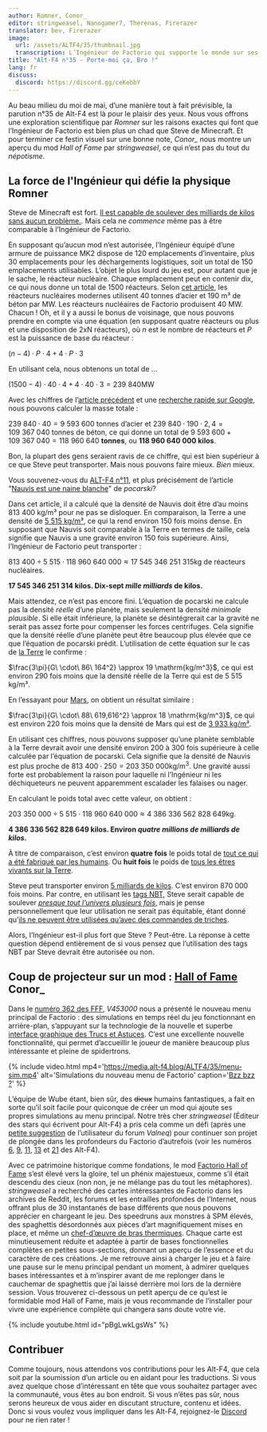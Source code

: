 ```yaml
---
author: Romner, Conor_
editor: stringweasel, Nanogamer7, Therenas, Firerazer
translator: bev, Firerazer
image:
  url: /assets/ALTF4/35/thumbnail.jpg
  transcription: L’Ingénieur de Factorio qui supporte le monde sur ses épaules
title: "Alt-F4 n°35 - Porte-moi ça, Bro !"
lang: fr
discuss:
  discord: https://discord.gg/ceKebbY
---
```


Au beau milieu du moi de mai, d’une manière tout à fait prévisible, la parution n°35 de Alt-F4 est là pour le plaisir des yeux. Nous vous offrons une exploration scientifique par *Romner* sur les raisons exactes qui font que l’Ingénieur de Factorio est bien plus un chad que Steve de Minecraft. Et pour terminer ce festin visuel sur une bonne note, *Conor_* nous montre un aperçu du mod *Hall of Fame* par *stringweasel*, ce qui n’est pas du tout du *népotisme*.

## La force de l'Ingénieur qui défie la physique <author>Romner</author>

Steve de Minecraft est fort. [Il est capable de soulever des milliards de kilos sans aucun problème.](https://www.reddit.com/r/Minecraft/comments/jmz6lz/actualized_maximum_weight_that_steve_can_hold/). Mais cela ne *commence* même pas à être comparable à l’Ingénieur de Factorio.

En supposant qu’aucun mod n’est autorisée, l’Ingénieur équipé d’une armure de puissance MK2 dispose de 120 emplacements d’inventaire, plus 30 emplacements pour les déchargements logistiques, soit un total de 150 emplacements utilisables. L’objet le plus lourd du jeu est, pour autant que je le sache, le réacteur nucléaire. Chaque emplacement peut en contenir dix, ce qui nous donne un total de 1500 réacteurs. Selon [cet article](https://www.nextbigfuture.com/2007/07/constructing-lot-of-nuclear-power.html), les réacteurs nucléaires modernes utilisent 40 tonnes d’acier et 190 m³ de béton par MW. Les réacteurs nucléaires de Factorio produisent 40 MW. Chacun ! Oh, et il y a aussi le bonus de voisinage, que nous pouvons prendre en compte via une équation (en supposant quatre réacteurs ou plus et une disposition de 2xN réacteurs), où $n$ est le nombre de réacteurs et $P$ est la puissance de base du réacteur :

$(n - 4) \cdot P \cdot 4 + 4 \cdot P \cdot 3$

En utilisant cela, nous obtenons un total de ...

$(1500 - 4) \cdot 40 \cdot 4 + 4 \cdot 40 \cdot 3 = 239\ 840 \mathrm{MW}$

Avec les chiffres de l’[article précédent](https://www.nextbigfuture.com/2007/07/constructing-lot-of-nuclear-power.html) et une [recherche rapide sur Google](https://www.google.com/search?q=concrete+density+kg%2Fm3), nous pouvons calculer la masse totale :

$239\ 840 \cdot 40 = 9\ 593\ 600$ tonnes d’acier et
$239\ 840 \cdot 190 \cdot 2,4 = 109\ 367\ 040$ tonnes de béton, ce qui donne un total de
$9\ 593\ 600 + 109\ 367\ 040 = 118\ 960\ 640$ **tonnes**, ou **118 960 640 000 kilos**.

Bon, la plupart des gens seraient ravis de ce chiffre, qui est bien supérieur à ce que Steve peut transporter. Mais nous pouvons faire mieux. *Bien* mieux.

Vous souvenez-vous du [ALT-F4 n°11](https://alt-f4.blog/fr/ALTF4-11/), et plus précisément de l’article "[Nauvis est une naine blanche](https://alt-f4.blog/fr/ALTF4-11/#nauvis-est-une-naine-blanche)" de *pocarski*?

Dans cet article, il a calculé que la densité de Nauvis doit être d’au moins 813 400 kg/m³ pour ne pas se disloquer. En comparaison, la Terre a une densité de [5 515 kg/m³](https://fr.wikipedia.org/wiki/Masse_de_la_Terre), ce qui la rend environ 150 fois moins dense. En supposant que Nauvis soit comparable à la Terre en termes de taille, cela signifie que Nauvis a une gravité environ 150 fois supérieure. Ainsi, l’Ingénieur de Factorio peut transporter :

$813\ 400 \div 5\ 515 \cdot  118\ 960\ 640\ 000 \approx 17\ 545\ 346\ 251\ 315 \mathrm{kg}$ de réacteurs nucléaires.

**17 545 346 251 314 kilos.
Dix-sept *mille milliards* de kilos.**

Mais attendez, ce n’est pas encore fini. L’équation de pocarski ne calcule pas la densité *réelle* d’une planète, mais seulement la densité *minimale plausible*. Si elle était inférieure, la planète se désintégrerait car la gravité ne serait pas assez forte pour compenser les forces centrifuges. Cela signifie que la densité réelle d’une planète peut être beaucoup plus élevée que ce que l’équation de pocarski prédit. L’utilisation de cette équation sur le cas de [la Terre](https://www.google.com/search?q=earth+rotational+period+in+seconds) le confirme :

$\frac{3\pi}{G\ \cdot\ 86\ 164^2} \approx 19 \mathrm{kg/m^3}$, ce qui est environ 290 fois moins que la densité réelle de la Terre qui est de 5 515 kg/m³.

En l’essayant pour [Mars](https://www.google.com/search?q=mars+rotational+period+in+seconds), on obtient un résultat similaire :

$\frac{3\pi}{G\ \cdot\ 88\ 619,616^2} \approx 18 \mathrm{kg/m^3}$, ce qui est environ 220 fois moins que la densité de Mars qui est de [3 933 kg/m³](https://nssdc.gsfc.nasa.gov/planetary/factsheet/marsfact.html#:~:text=3933).

En utilisant ces chiffres, nous pouvons supposer qu’une planète semblable à la Terre devrait avoir une densité environ 200 à 300 fois supérieure à celle calculée par l’équation de pocarski. Cela signifie que la densité de Nauvis est plus proche de $813\ 400 \cdot 250 = 203\ 350\ 000 \mathrm{kg/m^3.}$ Une gravité aussi forte est probablement la raison pour laquelle ni l’Ingénieur ni les déchiqueteurs ne peuvent apparemment escalader les falaises ou nager.

En calculant le poids total avec cette valeur, on obtient :

$203\ 350\ 000 \div 5\ 515 \cdot 118\ 960\ 640\ 000 \approx 4\ 386\ 336\ 562\ 828\ 649 \mathrm{kg}$.

**4 386 336 562 828 649 kilos.
Environ *quatre millions de milliards de kilos.***

À titre de comparaison, c’est environ **quatre fois** le poids total de [tout ce qui a été fabriqué par les humains](https://www.nationalgeographic.com/environment/article/human-made-materials-now-equal-weight-of-all-life-on-earth). Ou **huit fois** le poids de [tous les êtres vivants sur la Terre](https://en.wikipedia.org/wiki/Biomass_(ecology)#:~:text=The%20total%20live%20biomass%20on%20Earth%20is%20about%20550%E2%80%93560%20billion%20tonnes).

Steve peut transporter environ [5 milliards de kilos](https://www.reddit.com/r/Minecraft/comments/jmz6lz/actualized_maximum_weight_that_steve_can_hold/). C’est environ 870 000 fois moins. Par contre, en utilisant les [tags NBT](https://minecraft.fandom.com/fr/wiki/Format_NBT), Steve serait capable de soulever [*presque tout l’univers plusieurs fois*](https://qr.ae/pGt554), mais je pense personnellement que leur utilisation ne serait pas équitable, étant donné qu’[ils ne peuvent être utilisées qu’avec des commandes de triches](https://minecraft.fandom.com/wiki/Tutorials/Command_NBT_tags).

Alors, l’Ingénieur est-il plus fort que Steve ? Peut-être. La réponse à cette question dépend entièrement de si vous pensez que l’utilisation des tags NBT par Steve devrait être autorisée ou non.

## Coup de projecteur sur un mod : [Hall of Fame](https://mods.factorio.com/mod/HallOfFame) <author>Conor_</author>

Dans le [numéro 362 des FFF](https://factorio.com/blog/post/fff-362), *V453000* nous a présenté le nouveau menu principal de Factorio : des simulations en temps réel du jeu fonctionnant en arrière-plan, s’appuyant sur la technologie de la nouvelle et superbe [interface graphique des Trucs et Astuces](https://www.factorio.com/blog/post/fff-361). C’est une excellente nouvelle fonctionnalité, qui permet d’accueillir le joueur de manière beaucoup plus intéressante et pleine de spidertrons.

{% include video.html mp4='https://media.alt-f4.blog/ALTF4/35/menu-sim.mp4' alt='Simulations du nouveau menu de Factorio' caption='<a href="https://mods.factorio.com/mod/bumble-bots">Bzz bzz ?</a>' %}

L’équipe de Wube étant, bien sûr, des ~~dieux~~ humains fantastiques, a fait en sorte qu’il soit facile pour quiconque de créer un mod qui ajoute ses propres simulations au menu principal. Notre très cher *stringweasel* (Éditeur des stars qui écrivent pour Alt-F4) a pris cela comme un défi (après une [petite suggestion](https://forums.factorio.com/viewtopic.php?p=520268#p520268) de l’utilisateur du forum *Valneq*) pour continuer son projet de plongée dans les profondeurs du Factorio d’autrefois (voir les numéros [6](https://alt-f4.blog/fr/ALTF4-6/#nauvis-archives--tout-ce-chemin-parcouru-stringweasel), [9](https://alt-f4.blog/fr/ALTF4-9/#les-archives-de-nauvis--le-jargon-de-factorio-stringweasel), [11](https://alt-f4.blog/fr/ALTF4-11/#les-archives-de-nauvis--techniques-d%C3%A9pass%C3%A9es-stringweasel), [13](https://alt-f4.blog/fr/ALTF4-13/#les-archives-de-nauvis--un-missile-de-d%C3%A9fense-par-minute-stringweasel) et [21](https://alt-f4.blog/fr/ALTF4-21/#les-archives-de-nauvis--la-cons%C3%A9cration-pour-un-mod-stringweasel) des Alt-F4).

Avec ce patrimoine historique comme fondations, le mod [Factorio Hall of Fame](https://mods.factorio.com/mod/HallOfFame) s’est élevé vers la gloire, tel un phénix majestueux, comme s’il était descendu des cieux (non non, je ne mélange pas du tout les métaphores). *stringweasel* a recherché des cartes intéressantes de Factorio dans les archives de Reddit, les forums et les entrailles profondes de l’Internet, nous offrant plus de 30 instantanés de base différents que nous pouvons apprécier en chargeant le jeu. Des speedruns aux monstres à SPM élevés, des spaghettis désordonnés aux pièces d’art magnifiquement mises en place, et même un [chef-d’œuvre de bras thermiques](https://alt-f4.blog/fr/ALTF4-8/#jaime-factorio-%C3%A0-cause-des-bras-thermiques-goose). Chaque carte est minutieusement réduite et adaptée à partir de bases fonctionnelles complètes en petites sous-sections, donnant un aperçu de l’essence et du caractère de ces créations. Je me retrouve ainsi à charger le jeu et à faire une pause sur le menu principal pendant un moment, à admirer quelques bases intéressantes et à m’inspirer avant de me replonger dans le cauchemar de spaghettis que j’ai laissé derrière moi lors de la dernière session. Vous trouverez ci-dessous un petit aperçu de ce qu’est le formidable mod Hall of Fame, mais je vous recommande de l’installer pour vivre une expérience complète qui changera sans doute votre vie.

{% include youtube.html id="pBgLwkLgsWs" %}

## Contribuer

Comme toujours, nous attendons vos contributions pour les Alt-F4, que cela soit par la soumission d’un article ou en aidant pour les traductions. Si vous avez quelque chose d’intéressant en tête que vous souhaitez partager avec la communauté, vous êtes au bon endroit. Si vous n’êtes pas sûr, nous serons heureux de vous aider en discutant structure, contenu et idées. Donc si vous voulez vous impliquer dans les Alt-F4, rejoignez-le [Discord](https://discord.gg/nxnCFkb) pour ne rien rater !
